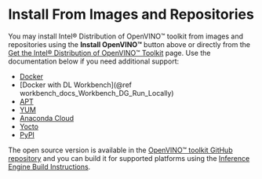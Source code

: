 # Install From Images and Repositories 

You may install Intel® Distribution of OpenVINO™ toolkit from images and repositories using the **Install OpenVINO™** button above or directly from the [Get the Intel® Distribution of OpenVINO™ Toolkit](https://software.intel.com/content/www/us/en/develop/tools/openvino-toolkit/download.html) page. Use the documentation below if you need additional support: 

* [Docker](installing-openvino-docker-linux.md)
* [Docker with DL Workbench](@ref workbench_docs_Workbench_DG_Run_Locally)
* [APT](installing-openvino-apt.md)
* [YUM](installing-openvino-yum.md)
* [Anaconda Cloud](installing-openvino-conda.md)
* [Yocto](installing-openvino-yocto.md)
* [PyPI](installing-openvino-pip.md)

The open source version is available in the [OpenVINO™ toolkit GitHub repository](https://github.com/openvinotoolkit/openvino) and you can build it for supported platforms using the <a href="https://github.com/openvinotoolkit/openvino/wiki/BuildingCode">Inference Engine Build Instructions</a>.

